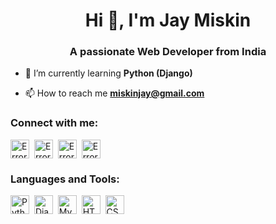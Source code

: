 <h1 align="center"> Hi 👋, I'm Jay Miskin </h1>
<h3 align="center">A passionate Web Developer from India</h3>

- 🌱 I’m currently learning **Python (Django)**

- 📫 How to reach me **miskinjay@gmail.com**
  
<h3 align="left">Connect with me:</h3>
<p align="left">
<a href="mailto:miskinjay@gmail.com" target="_blank"><img align="center" src="https://www.freepik.com/icon/gmail_5968534#fromView=search&term=gmail+logo&page=1&position=0&track=ais" alt="Error" height="30" width="30"></a>&nbsp;
<a href="https://www.instagram.com/_.always_augst/" target="_blank"><img class="MyImg" align="center" src="https://upload.wikimedia.org/wikipedia/commons/thumb/e/e7/Instagram_logo_2016.svg/768px-Instagram_logo_2016.svg.png" alt="Error" height="30" width="30" /></a>&nbsp;
<a href="https://www.linkedin.com/in/jay-miskin/" target="_blank"><img align="center" src="https://cdn-icons-png.flaticon.com/512/174/174857.png" alt="Error" height="30" width="30" /></a>&nbsp;
<a href="https://join.skype.com/invite/xcmhckCT6NAM" target="_blank"><img align="center" src="https://cdn-icons-png.flaticon.com/512/174/174869.png" alt="Error" height="30" width="30"></a>&nbsp;
</p>

<p align="left"> 
<h3 align="left">Languages and Tools:</h3>
<a href="" target="_blank"> 
<a href="https://www.python.org" target="_blank"><img align="center" src="https://cdn-icons-png.flaticon.com/512/5968/5968350.png" alt="Python" height="30" width="30" /></a>&nbsp;
<a href="https://www.djangoproject.com/" target="_blank"><img align="center" src="https://cdn-icons-png.flaticon.com/512/9307/9307630.png" alt="Django" height="30" width="30" /></a>&nbsp;
<a href="https://www.mysql.com/" target="_blank"><img align="center" src="https://cdn-icons-png.flaticon.com/512/919/919836.png" alt="Mysql" height="30" width="30" /></a>&nbsp;
<a href="https://www.w3schools.com/html/" target="_blank"><img align="center" src="https://cdn-icons-png.flaticon.com/512/1051/1051277.png" alt="HTML" height="30" width="30" /></a>&nbsp;
<a href="https://www.w3schools.com/w3css/defaulT.asp" target="_blank"><img align="center" src="https://cdn-icons-png.flaticon.com/512/732/732190.png" alt="CSS" height="30" width="30" /></a>&nbsp;
</p>
